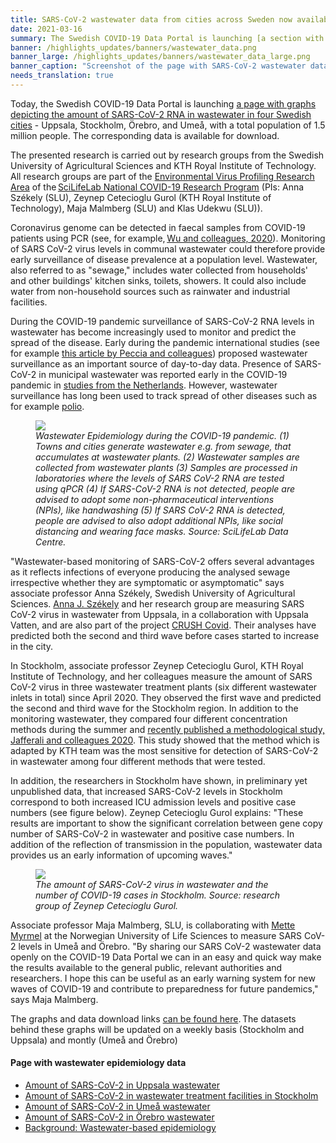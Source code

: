 ```yaml
---
title: SARS-CoV-2 wastewater data from cities across Sweden now available  # short
date: 2021-03-16
summary: The Swedish COVID-19 Data Portal is launching [a section with wastewater epidemiology data](/data_types/environment/wastewater/). Weekly data from Uppsala, Stockholm, Umeå, and Örebro is presented in graphs and available for download.
banner: /highlights_updates/banners/wastewater_data.png
banner_large: /highlights_updates/banners/wastewater_data_large.png
banner_caption: "Screenshot of the page with SARS-CoV-2 wastewater data on the Swedish COVID-19 Data Portal."
needs_translation: true
---
```


Today, the Swedish COVID-19 Data Portal is launching [a page with graphs depicting the amount of SARS-CoV-2 RNA in wastewater in four Swedish cities](/data_types/environment/wastewater/) - Uppsala, Stockholm, Örebro, and Umeå, with a total population of 1.5 million people. The corresponding data is available for download.

The presented research is carried out by research groups from the Swedish University of Agricultural Sciences and KTH Royal Institute of Technology. All research groups are part of the [Environmental Virus Profiling Research Area](https://www.scilifelab.se/covid-19/national-program/environment/) of the [SciLifeLab National COVID-19 Research Program](https://www.scilifelab.se/covid-19/national-program/) (PIs: Anna Székely (SLU), Zeynep Cetecioglu Gurol (KTH Royal Institute of Technology), Maja Malmberg (SLU) and Klas Udekwu (SLU)).

Coronavirus genome can be detected in faecal samples from COVID-19 patients using PCR (see, for example, [Wu and colleagues, 2020](https://doi.org/10.1016/S2468-1253(20)30083-2)). Monitoring of SARS CoV-2 virus levels in communal wastewater could therefore provide early surveillance of disease prevalence at a population level. Wastewater, also referred to as "sewage," includes water collected from households' and other buildings' kitchen sinks, toilets, showers. It could also include water from non-household sources such as rainwater and industrial facilities.

During the COVID-19 pandemic surveillance of SARS-CoV-2 RNA levels in wastewater has become increasingly used to monitor and predict the spread of the disease. Early during the pandemic international studies (see for example [this article by Peccia and colleagues](https://www.nature.com/articles/s41587-020-0684-z)) proposed wastewater surveillance as an important source of day-to-day data. Presence of SARS-CoV-2 in municipal wastewater was reported early in the COVID-19 pandemic in [studies from the Netherlands](https://www.rivm.nl/en/news/novel-coronavirus-found-in-wastewater). However, wastewater surveillance has long been used to track spread of other diseases such as for example [polio](https://stm.sciencemag.org/content/9/383/eaaf6786).

<figure class="figure mx-2 w-50">
  <img src="/highlights_updates/banners/wastewater_cycle.png" class="img-thumbnail">
  <figcaption class="figure-caption mt-1"><i>Wastewater Epidemiology during the COVID-19 pandemic. (1) Towns and cities generate wastewater e.g. from sewage, that accumulates at wastewater plants. (2) Wastewater samples are collected from wastewater plants (3) Samples are processed in laboratories where the levels of SARS CoV-2 RNA are tested using qPCR (4) If SARS-CoV-2 RNA is not detected, people are advised to adopt some non-pharmaceutical interventions (NPIs), like handwashing (5) If SARS CoV-2 RNA is detected, people are advised to also adopt additional NPIs, like social distancing and wearing face masks. Source: SciLifeLab Data Centre.</i></figcaption>
</figure>

"Wastewater-based monitoring of SARS-CoV-2 offers several advantages as it reflects infections of everyone producing the analysed sewage irrespective whether they are symptomatic or asymptomatic" says associate professor Anna Székely, Swedish University of Agricultural Sciences. [Anna J. Székely](https://internt.slu.se/en/cv-originals/anna-szekely/) and her research group are measuring SARS CoV-2 virus in wastewater from Uppsala, in a collaboration with Uppsala Vatten, and are also part of the project [CRUSH Covid](/data_types/health_data/crush_covid/). Their analyses have predicted both the second and third wave before cases started to increase in the city.

In Stockholm, associate professor Zeynep Cetecioglu Gurol, KTH Royal Institute of Technology, and her colleagues measure the amount of SARS CoV-2 virus in three wastewater treatment plants (six different wastewater inlets in total) since April 2020. They observed the first wave and predicted the second and third wave for the Stockholm region. In addition to the monitoring wastewater, they compared four different concentration methods during the summer and [recently published a methodological study, Jafferali and colleagues 2020](https://doi.org/10.1016/j.scitotenv.2020.142939). This study showed that the method which is adapted by KTH team was the most sensitive for detection of SARS-CoV-2 in wastewater among four different methods that were tested.

In addition, the researchers in Stockholm have shown, in preliminary yet unpublished data, that increased SARS-CoV-2 levels in Stockholm correspond to both increased ICU admission levels and positive case numbers (see figure below). Zeynep Cetecioglu Gurol explains: "These results are important to show the significant correlation between gene copy number of SARS-CoV-2 in wastewater and positive case numbers. In addition of the reflection of transmission in the population, wastewater data provides us an early information of upcoming waves."

<figure class="figure mx-2 w-50"><img src="/highlights_updates/banners/wastewater_stockholm_figure.png" class="img-thumbnail"><figcaption class="figure-caption mt-1"><i>The amount of SARS-CoV-2 virus in wastewater and the number of COVID-19 cases in Stockholm. Source: research group of Zeynep Cetecioglu Gurol.</i></figcaption></figure>

Associate professor Maja Malmberg, SLU, is collaborating with [Mette Myrmel](https://www.nmbu.no/emp/mette.myrmel) at the Norwegian University of Life Sciences to measure SARS CoV-2 levels in Umeå and Örebro. "By sharing our SARS CoV-2 wastewater data openly on the COVID-19 Data Portal we can in an easy and quick way make the results available to the general public, relevant authorities and researchers. I hope this can be useful as an early warning system for new waves of COVID-19 and contribute to preparedness for future pandemics," says Maja Malmberg.

The graphs and data download links [can be found here](/data_types/environment/wastewater/). The datasets behind these graphs will be updated on a weekly basis (Stockholm and Uppsala) and montly (Umeå and Örebro)

#### Page with wastewater epidemiology data

<div class="row"><div class="col">
<ul><li><a href="/data_types/environment/wastewater/#uppsala">Amount of SARS-CoV-2 in Uppsala wastewater</a></li>
<li><a href="/data_types/environment/wastewater/#stockholm">Amount of SARS-CoV-2 in wastewater treatment facilities in Stockholm</a></li>
<li><a href="/data_types/environment/wastewater/#umea">Amount of SARS-CoV-2 in Umeå wastewater</a></li>
<li><a href="/data_types/environment/wastewater/#orebro">Amount of SARS-CoV-2 in Örebro wastewater</a></li>
<li><a href="/data_types/environment/wastewater/#background">Background: Wastewater-based epidemiology</a></li>
</ul></div>
</div>
